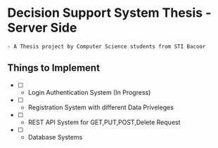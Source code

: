 # Decision Support System Thesis - Server Side 
    - A Thesis project by Computer Science students from STI Bacoor
## Things to Implement

- [ ] - Login Authentication System (In Progress)
- [ ] - Registration System with different Data Priveleges
- [ ] - REST API System for GET,PUT,POST,Delete Request
- [ ] - Database Systems 